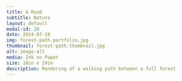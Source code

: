 ```yaml
---
title: A Road
subtitle: Nature
layout: default
modal-id: 20
date: 2014-07-18
img: forest-path.portfolio.jpg
thumbnail: forest-path.thumbnail.jpg
alt: image-alt
media: Ink on Paper
size: 18in x 24in
description: Rendering of a walking path between a full forest
---
```

